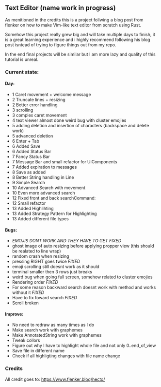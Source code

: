 ## Text Editor (name work in progress)

As menitioned in the credits this is a project follwing a blog post from flenker on how to make Vim-like text editor from scratch using Rust.

Somehow this project really grew big and will take multiple days to finish, it is a great learning experience and i highly recommend following his blog post isntead of trying to figure things out from my repo.

In the end final projects will be similar but I am more lazy and quality of this tutorial is unreal.

### Current state: 

#### Day:
- 1 Caret movement + welcome message
- 2 Truncate lines + resizing
- 2 Better error handling
- 3 scrolling
- 3 complex caret movement
- 4 text viewer almost done weird bug with cluster emojies
- 5 adding deletion and insertion of characters (backspace and delete work)
- 5 advanced deletion
- 6 Enter + Tab
- 6 Added Save
- 6 Added Status Bar
- 7 Fancy Status Bar
- 7 Message Bar and small refactor for UiComponents
- 7 Added expiration to messages
- 8 Save as added
- 8 Better String handling in Line
- 9 Simple Search
- 10 Advanced Search with movement
- 10 Even more advanced search
- 12 Fixed front and back searchCommand:
- 12 Small refactor
- 13 Added Highlihting
- 13 Added Strategy Pattern for Highlighting
- 13 Added different file types

#### Bugs: 
- *EMOJIS DONT WORK AND THEY HAVE TO GET FIXED*
- ghost image of auto resizing before applying propper view (this should be realated to line wrap)
- random crash when resizing
- pressing RIGHT goes twice *FIXED*
- emoji scrolling still doesnt work as it should
- terminal smaller then 3 rows just breaks 
- weird bug when going full screen, somehow related to cluster emojies
- Rendering order *FIXED*
- For some reason backward search doesnt work with method and works without it *FIXED*
- Have to fix foward search *FIXED*
- Scroll broken 

#### Improve:
- No need to redraw as many times as I do
- Make search work with graphemes
- Make AnnotatedString work with graphemes
- Tweak collors
- Figure out why I have to highlight whole file and not only 0..end_of_view
- Save file in different name
- Check if all highligting changes with file name change

### Credits

All credit goes to: https://www.flenker.blog/hecto/
